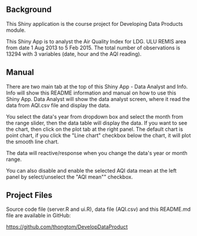 
Background
----------
This Shiny application is the course project for Developing Data Products module.

This Shiny App is to analyst the Air Quality Index for LDG. ULU REMIS area from date 1 Aug 2013 to 5 Feb 2015. The total number of observations is 13294 with 3 variables (date, hour and the AQI reading).

Manual
------
There are two main tab at the top of this Shiny App - Data Analyst and Info. Info will show this README information and manual on how to use this Shiny App. Data Analyst will show the data analyst screen, where it read the data from AQI.csv file and display the data.

You select the data's year from dropdown box and select the month from the range slider, then the data table will display the data. If you want to see the chart, then click on the plot tab at the right panel. The default chart is point chart, if you click the "Line chart" checkbox below the chart, it will plot the smooth line chart.

The data will reactive/response when you change the data's year or month range. 

You can also disable and enable the selected AQI data mean at the left panel by select/unselect the "AQI mean"" checkbox.

Project Files
-------------
Source code file (server.R and ui.R), data file (AQI.csv) and this README.md file are available in GitHub:

https://github.com/thongtom/DevelopDataProduct

